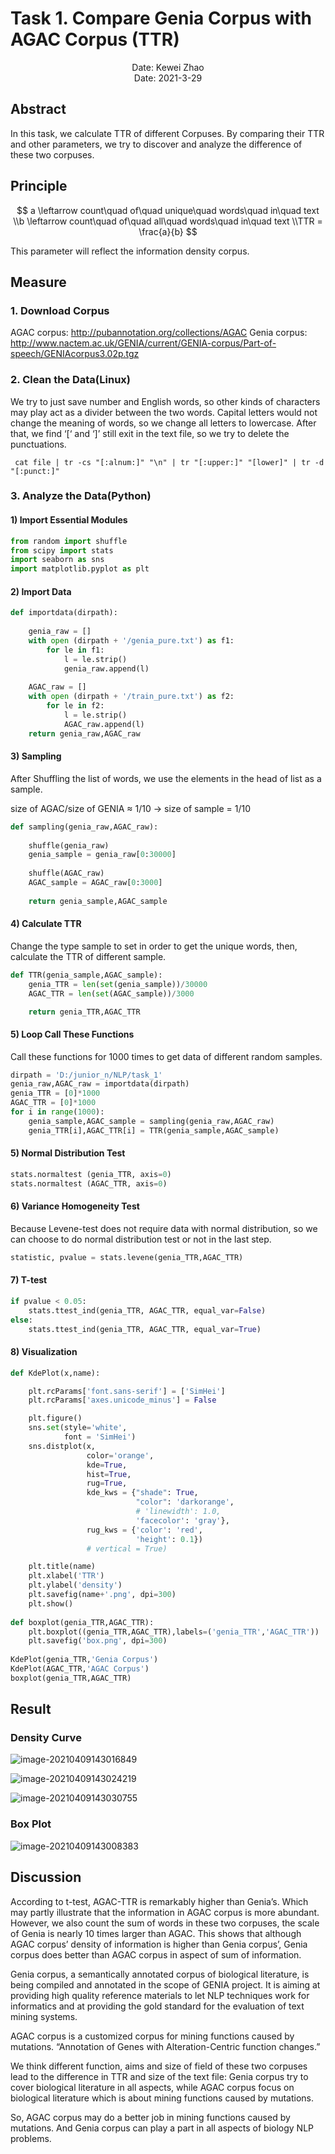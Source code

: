 # Task 1. Compare Genia Corpus with AGAC Corpus (TTR)

<div align = "center">Date: Kewei Zhao</div>
<div align = "center">Date: 2021-3-29</div>

## Abstract

In this task, we calculate TTR of different Corpuses. By comparing their TTR and other parameters, we try to discover and analyze the difference of these two corpuses.

## Principle

$$
a \leftarrow count\quad of\quad unique\quad words\quad in\quad text
\\b \leftarrow count\quad of\quad all\quad words\quad in\quad text
\\TTR = \frac{a}{b}
$$

This parameter will reflect the information density corpus.

## Measure

### 1. Download Corpus
AGAC corpus: http://pubannotation.org/collections/AGAC
Genia corpus: http://www.nactem.ac.uk/GENIA/current/GENIA-corpus/Part-of-speech/GENIAcorpus3.02p.tgz

### 2. Clean the Data(Linux)
We try to just save number and English words, so other kinds of characters may play act as a divider between the two words. Capital letters would not change the meaning of words, so we change all letters to lowercase. After that, we find ‘[‘ and ‘]’ still exit in the text file, so we try to delete the punctuations.

```shell
 cat file | tr -cs "[:alnum:]" "\n" | tr "[:upper:]" "[lower]" | tr -d "[:punct:]"
```

### 3. Analyze the Data(Python)

#### 1) Import Essential Modules

```python
from random import shuffle
from scipy import stats
import seaborn as sns
import matplotlib.pyplot as plt
```

#### 2) Import Data

```python
def importdata(dirpath):
    
    genia_raw = []
    with open (dirpath + '/genia_pure.txt') as f1:
        for le in f1:
            l = le.strip()
            genia_raw.append(l)
    
    AGAC_raw = []
    with open (dirpath + '/train_pure.txt') as f2:
        for le in f2:
            l = le.strip()
            AGAC_raw.append(l)
    return genia_raw,AGAC_raw
```

#### 3) Sampling

After Shuffling the list of words, we use the elements in the head of list as a sample.

size of AGAC/size of GENIA ≈ 1/10 $\rightarrow$ size of sample = 1/10

```python
def sampling(genia_raw,AGAC_raw):
    
    shuffle(genia_raw)
    genia_sample = genia_raw[0:30000]
    
    shuffle(AGAC_raw)
    AGAC_sample = AGAC_raw[0:3000]
    
    return genia_sample,AGAC_sample
```

#### 4) Calculate TTR

Change the type sample to set in order to get the unique words, then, calculate the TTR of different sample.

```python
def TTR(genia_sample,AGAC_sample):
    genia_TTR = len(set(genia_sample))/30000
    AGAC_TTR = len(set(AGAC_sample))/3000

    return genia_TTR,AGAC_TTR
```

#### 5) Loop Call These Functions

Call these functions for 1000 times to get data of different random samples.

```python
dirpath = 'D:/junior_n/NLP/task_1'
genia_raw,AGAC_raw = importdata(dirpath)
genia_TTR = [0]*1000
AGAC_TTR = [0]*1000
for i in range(1000):
	genia_sample,AGAC_sample = sampling(genia_raw,AGAC_raw)
	genia_TTR[i],AGAC_TTR[i] = TTR(genia_sample,AGAC_sample)
```

#### 5) Normal Distribution Test

```python
stats.normaltest (genia_TTR, axis=0)
stats.normaltest (AGAC_TTR, axis=0)
```

#### 6) Variance Homogeneity Test

Because Levene-test does not require data with normal distribution, so we can choose to do normal distribution test or not in the last step.

```python
statistic, pvalue = stats.levene(genia_TTR,AGAC_TTR)
```

#### 7) T-test

```python
if pvalue < 0.05:
	stats.ttest_ind(genia_TTR, AGAC_TTR, equal_var=False)
else:
	stats.ttest_ind(genia_TTR, AGAC_TTR, equal_var=True)
```

#### 8) Visualization

```python
def KdePlot(x,name):

    plt.rcParams['font.sans-serif'] = ['SimHei']   
    plt.rcParams['axes.unicode_minus'] = False

    plt.figure()
    sns.set(style='white', 
            font = 'SimHei')      
    sns.distplot(x,                 
                 color='orange',    
                 kde=True,          
                 hist=True,         
                 rug=True,          
                 kde_kws = {"shade": True,          
                            "color": 'darkorange',  
                            # 'linewidth': 1.0,     
                            'facecolor': 'gray'},   
                 rug_kws = {'color': 'red',         
                            'height': 0.1})         
                 # vertical = True)                 

    plt.title(name)               
    plt.xlabel('TTR')                 
    plt.ylabel('density')              
    plt.savefig(name+'.png', dpi=300)    
    plt.show()
    
def boxplot(genia_TTR,AGAC_TTR):
    plt.boxplot((genia_TTR,AGAC_TTR),labels=('genia_TTR','AGAC_TTR'))
    plt.savefig('box.png', dpi=300)
    
KdePlot(genia_TTR,'Genia Corpus')
KdePlot(AGAC_TTR,'AGAC Corpus')
boxplot(genia_TTR,AGAC_TTR)
```



## Result

### Density Curve

![image-20210409143016849](C:\Users\Zkw_PC\AppData\Roaming\Typora\typora-user-images\image-20210409143016849.png)

![image-20210409143024219](C:\Users\Zkw_PC\AppData\Roaming\Typora\typora-user-images\image-20210409143024219.png)

![image-20210409143030755](C:\Users\Zkw_PC\AppData\Roaming\Typora\typora-user-images\image-20210409143030755.png)

### Box Plot

![image-20210409143008383](C:\Users\Zkw_PC\AppData\Roaming\Typora\typora-user-images\image-20210409143008383.png)

## Discussion

According to t-test, AGAC-TTR is remarkably higher than Genia’s. Which may partly illustrate that the information in AGAC corpus is more abundant. However, we also count the sum of words in these two corpuses, the scale of Genia is nearly 10 times larger than AGAC. This shows that although AGAC corpus’ density of information is higher than Genia corpus’, Genia corpus does better than AGAC corpus in aspect of sum of information.

Genia corpus, a semantically annotated corpus of biological literature, is being compiled and annotated in the scope of GENIA project. It is aiming at providing high quality reference materials to let NLP techniques work for informatics and at providing the gold standard for the evaluation of text mining systems. 

AGAC corpus is a customized corpus for mining functions caused by mutations. “Annotation of Genes with Alteration-Centric function changes.”

We think different function, aims and size of field of these two corpuses lead to the difference in TTR and size of the text file: Genia corpus try to cover biological literature in all aspects, while AGAC corpus focus on biological literature which is about mining functions caused by mutations.

So, AGAC corpus may do a better job in mining functions caused by mutations. And Genia corpus can play a part in all aspects of biology NLP problems.